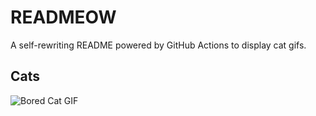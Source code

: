 # READMEOW

A self-rewriting README powered by GitHub Actions to display cat gifs.

## Cats

![Bored Cat GIF](https://media2.giphy.com/media/mlvseq9yvZhba/200.gif?cid=9acd02dayc8datoa39go7osh0tepqk7zvysa2y5iw2a2d25h&ep=v1_gifs_search&rid=200.gif&ct=g)
